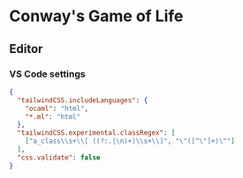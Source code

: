 # Conway's Game of Life

## Editor

### VS Code settings

```json
{
  "tailwindCSS.includeLanguages": {
    "ocaml": "html",
    "*.ml": "html"
  },
  "tailwindCSS.experimental.classRegex": [
    ["a_class\\s+\\[ ((?:.|\n)+)\\s+\\]", "\"([^\"]+)\""]
  ],
  "css.validate": false
}
```